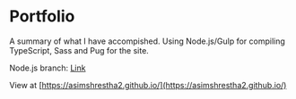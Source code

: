 # Portfolio

A summary of what I have accompished. Using Node.js/Gulp for compiling TypeScript, Sass and Pug for the site.

Node.js branch: [Link](https://github.com/asimshrestha2/asimshrestha2.github.io/tree/nodejs)

View at [https://asimshrestha2.github.io/](https://asimshrestha2.github.io/)